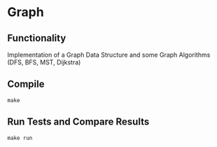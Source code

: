 # Graph
## Functionality
Implementation of a Graph Data Structure and some Graph Algorithms (DFS, BFS, MST, Dijkstra) 
## Compile
```make```
## Run Tests and Compare Results
```make run```
